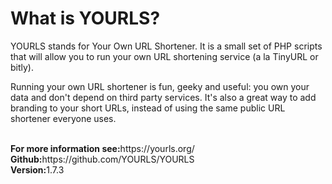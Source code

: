 <h1>What is YOURLS?</h1>
<p>YOURLS stands for Your Own URL Shortener. It is a small set of PHP scripts that will allow you to run your own URL shortening service (a la TinyURL or bitly).</p>

<p>Running your own URL shortener is fun, geeky and useful: you own your data and don't depend on third party services. It's also a great way to add branding to your short URLs, instead of using the same public URL shortener everyone uses.</p><br>
<strong>For more information see:</strong>https://yourls.org/ <br>
<strong>Github:</strong>https://github.com/YOURLS/YOURLS <br>
<strong>Version:</strong>1.7.3
